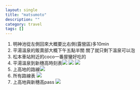 ```yaml
---
layout: single
title: "matsumoto"
description: ""
category: travel
tags: []
---
```

1. 明神池從左側回來大概要比右側(露營區)多10min
2. 平湯溫泉的販賣部大概下午五點半關 關了就只剩下溫泉可以泡
3. 松本車站附近的coco一番屋蠻好吃的
4. 平湯溫泉到新穗高時刻表![][image-1] ![][image-2] ![][image-3]
5. 上高地的路線![][image-4]　
6. 所有路線表 ![][image-5]
7. 上高地與新穗高pass ![][image-6]

[image-1]:	http://i.imgur.com/eRJpAZS.jpg
[image-2]:	http://i.imgur.com/G3k3ls2.jpg
[image-3]:	http://i.imgur.com/FQTxmSy.jpg
[image-4]:	http://i.imgur.com/C8j0LsI.jpg
[image-5]:	http://i.imgur.com/iLGrItw.jpg
[image-6]:	http://i.imgur.com/6W4yNG4.jpg